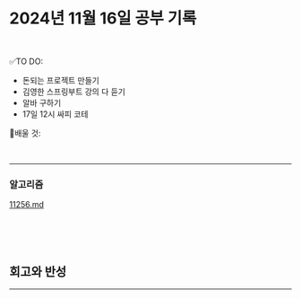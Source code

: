 # 2024년 11월 16일 공부 기록 

<br>

✅TO DO: 

- 돈되는 프로젝트 만들기
- 김영한 스프링부트 강의 다 듣기
- 알바 구하기
- 17일 12시 싸피 코테

💭배울 것:


<br>

---







### 알고리즘


[11256.md](..%2F..%2F..%2FAlgorithm%2FSolvedProblem%2F%EA%B7%B8%EB%A6%AC%EB%94%94%2F%EC%8B%A4%EB%B2%84%2F11256%2F11256.md)


<br><br><br>





## 회고와 반성

---
